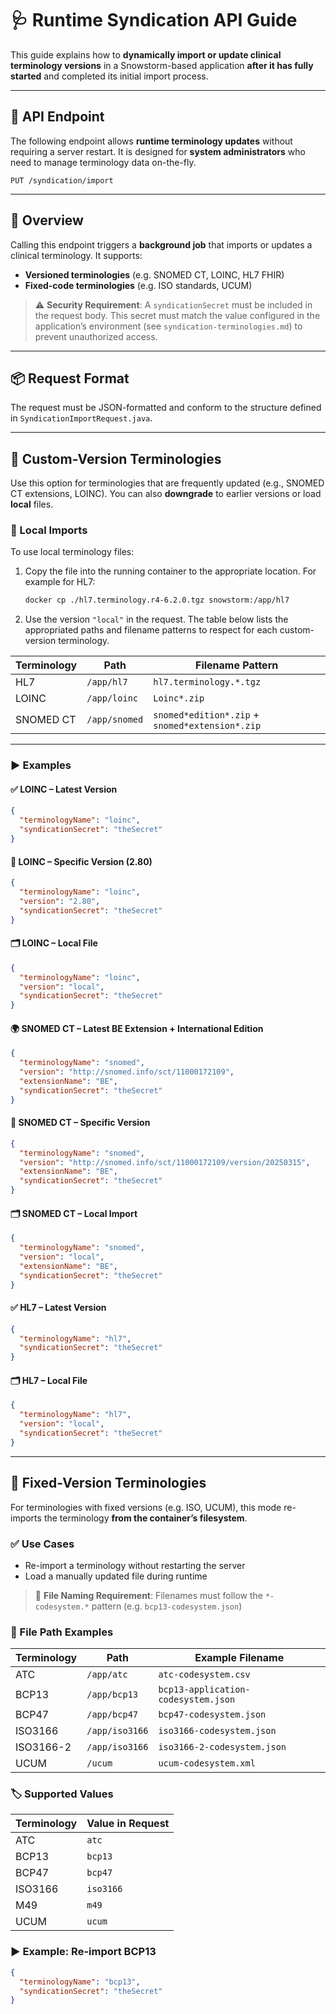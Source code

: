 # 🩺 Runtime Syndication API Guide

This guide explains how to **dynamically import or update clinical terminology versions** in a Snowstorm-based application **after it has fully started** and completed its initial import process.

---

## 📌 API Endpoint

The following endpoint allows **runtime terminology updates** without requiring a server restart. It is designed for **system administrators** who need to manage terminology data on-the-fly.

```http
PUT /syndication/import
```

---

## 📝 Overview

Calling this endpoint triggers a **background job** that imports or updates a clinical terminology. It supports:

* **Versioned terminologies** (e.g. SNOMED CT, LOINC, HL7 FHIR)
* **Fixed-code terminologies** (e.g. ISO standards, UCUM)

> ⚠️ **Security Requirement**: A `syndicationSecret` must be included in the request body. This secret must match the value configured in the application’s environment (see `syndication-terminologies.md`) to prevent unauthorized access.

---

## 📦 Request Format

The request must be JSON-formatted and conform to the structure defined in `SyndicationImportRequest.java`.

---

## 🔄 Custom-Version Terminologies

Use this option for terminologies that are frequently updated (e.g., SNOMED CT extensions, LOINC). You can also **downgrade** to earlier versions or load **local** files.

### 📁 Local Imports

To use local terminology files:

1. Copy the file into the running container to the appropriate location. For example for HL7:

   ```bash
   docker cp ./hl7.terminology.r4-6.2.0.tgz snowstorm:/app/hl7
   ```

2. Use the version `"local"` in the request. The table below lists the appropriated paths and filename patterns to respect for each custom-version terminology.

| Terminology | Path          | Filename Pattern                                |
| ----------- | ------------- | ----------------------------------------------- |
| HL7         | `/app/hl7`    | `hl7.terminology.*.tgz`                         |
| LOINC       | `/app/loinc`  | `Loinc*.zip`                                    |
| SNOMED CT   | `/app/snomed` | `snomed*edition*.zip` + `snomed*extension*.zip` |

---

### ▶️ Examples

#### ✅ LOINC – Latest Version

```json
{
  "terminologyName": "loinc",
  "syndicationSecret": "theSecret"
}
```

#### 📌 LOINC – Specific Version (2.80)

```json
{
  "terminologyName": "loinc",
  "version": "2.80",
  "syndicationSecret": "theSecret"
}
```

#### 🗂️ LOINC – Local File

```json
{
  "terminologyName": "loinc",
  "version": "local",
  "syndicationSecret": "theSecret"
}
```

#### 🌍 SNOMED CT – Latest BE Extension + International Edition

```json
{
  "terminologyName": "snomed",
  "version": "http://snomed.info/sct/11000172109",
  "extensionName": "BE",
  "syndicationSecret": "theSecret"
}
```

#### 📌 SNOMED CT – Specific Version

```json
{
  "terminologyName": "snomed",
  "version": "http://snomed.info/sct/11000172109/version/20250315",
  "extensionName": "BE",
  "syndicationSecret": "theSecret"
}
```

#### 🗂️ SNOMED CT – Local Import

```json
{
  "terminologyName": "snomed",
  "version": "local",
  "extensionName": "BE",
  "syndicationSecret": "theSecret"
}
```

#### ✅ HL7 – Latest Version

```json
{
  "terminologyName": "hl7",
  "syndicationSecret": "theSecret"
}
```

#### 🗂️ HL7 – Local File

```json
{
  "terminologyName": "hl7",
  "version": "local",
  "syndicationSecret": "theSecret"
}
```

---

## 📁 Fixed-Version Terminologies

For terminologies with fixed versions (e.g. ISO, UCUM), this mode re-imports the terminology **from the container’s filesystem**.

### ✅ Use Cases

* Re-import a terminology without restarting the server
* Load a manually updated file during runtime

> 📌 **File Naming Requirement**: Filenames must follow the `*-codesystem.*` pattern (e.g. `bcp13-codesystem.json`)

### 📂 File Path Examples

| Terminology | Path           | Example Filename                    |
| ----------- | -------------- | ----------------------------------- |
| ATC         | `/app/atc`     | `atc-codesystem.csv`                |
| BCP13       | `/app/bcp13`   | `bcp13-application-codesystem.json` |
| BCP47       | `/app/bcp47`   | `bcp47-codesystem.json`             |
| ISO3166     | `/app/iso3166` | `iso3166-codesystem.json`           |
| ISO3166-2   | `/app/iso3166` | `iso3166-2-codesystem.json`         |
| UCUM        | `/ucum`        | `ucum-codesystem.xml`               |

### 🏷️ Supported Values

| Terminology | Value in Request |
| ----------- | ---------------- |
| ATC         | `atc`            |
| BCP13       | `bcp13`          |
| BCP47       | `bcp47`          |
| ISO3166     | `iso3166`        |
| M49         | `m49`            |
| UCUM        | `ucum`           |

### ▶️ Example: Re-import BCP13

```json
{
  "terminologyName": "bcp13",
  "syndicationSecret": "theSecret"
}
```
